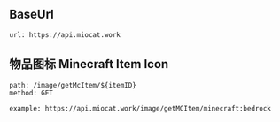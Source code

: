 ## BaseUrl

```
url: https://api.miocat.work
```
  
## 物品图标 Minecraft Item Icon

```
path: /image/getMcItem/${itemID}
method: GET

example: https://api.miocat.work/image/getMCItem/minecraft:bedrock
```
